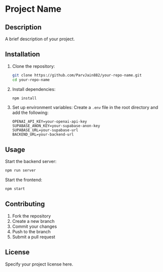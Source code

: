 # Project Name

## Description
A brief description of your project.

## Installation
1. Clone the repository:
   ```sh
   git clone https://github.com/ParvJain882/your-repo-name.git
   cd your-repo-name
   ```

2. Install dependencies:
   ```sh
   npm install
   ```

3. Set up environment variables:
   Create a `.env` file in the root directory and add the following:
   ```env
   OPENAI_API_KEY=your-openai-api-key
   SUPABASE_ANON_KEY=your-supabase-anon-key
   SUPABASE_URL=your-supabase-url
   BACKEND_URL=your-backend-url
   ```
## Usage
Start the backend server:
```sh
npm run server
```

Start the frontend:
```sh
npm start
```

## Contributing
1. Fork the repository
2. Create a new branch
3. Commit your changes
4. Push to the branch
5. Submit a pull request

## License
Specify your project license here.
